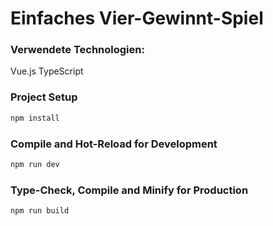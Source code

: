 # Einfaches Vier-Gewinnt-Spiel

### Verwendete Technologien:
Vue.js
TypeScript

### Project Setup

```sh
npm install
```

### Compile and Hot-Reload for Development

```sh
npm run dev
```

### Type-Check, Compile and Minify for Production

```sh
npm run build
```
